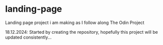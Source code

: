 # landing-page
Landing page project i am making as I follow along The Odin Project

18.12.2024: Started by creating the repository, hopefully this project will be updated consistently...


